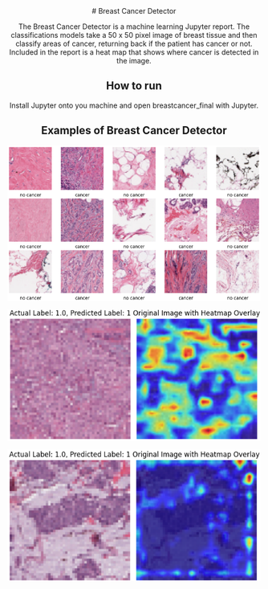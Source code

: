 <div align="center">
<a>
# Breast Cancer Detector

The Breast Cancer Detector is a machine learning Jupyter report. The classifications models take a 50 x 50 pixel image of breast tissue and then classify areas of cancer, returning back if the patient has cancer or not. Included in the report is a heat map that shows where cancer is detected in the image.

## How to run

Install Jupyter onto you machine and open breastcancer_final with Jupyter. 


## Examples of Breast Cancer Detector
![Grid of training images](Example1.png)

![Example of heatmap](Example2.png)

![Example of heatmap](Example3.png)
</a>
